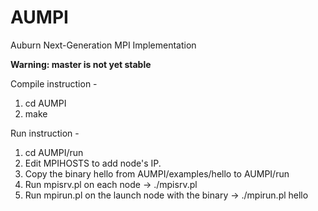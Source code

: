 # AUMPI
Auburn Next-Generation MPI Implementation

**Warning:  master is not yet stable**

Compile instruction - 
1. cd AUMPI
2. make

Run instruction - 
1. cd AUMPI/run
2. Edit MPIHOSTS to add node's IP.
3. Copy the binary hello from AUMPI/examples/hello to AUMPI/run
4. Run mpisrv.pl on each node
   -> ./mpisrv.pl
5. Run mpirun.pl on the launch node with the binary
   -> ./mpirun.pl hello